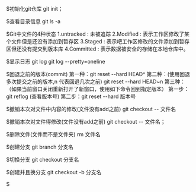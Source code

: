 $初始化git仓库
	git init；

$查看目录信息
	git ls -a



$Git中文件的4种状态
	1.untracked  : 未被追踪
	2.Modified 	 : 表示工作区修改了某个文件但是还没有添加到暂存区
	3.Staged     : 表示吧工作区修改的文件添加到暂存区但还没有提交到版本库
	4.Committed  : 表示数据被安全的存储在本地仓库中。

$显示日志
	git log
	git log --pretty=oneline

$回退之前的版本(commit)
	第一种：git reset --hard HEAD^
	第二种：(使用回退多次提交之前的版本,n 代表回退几次之前) git reset --hard HEAD~n
	第三种：（如果当前窗口关闭重新打开了新窗口，使用如下命令回到指定版本）
			第一步：git reflog (查看版本号)
			第二步：git reset --hard 版本号

$撤销本次对文件中内容的修改(文件没有add之前)
	git checkout -- 文件名

$撤销本次对文件得修改(文件没有add之前)
	git checkout -- 文件名；

$删除文件(文件而不是文件夹)
	rm 文件名

$创建分支 
	git branch 分支名

$切换分支
	git checkout 分支名

$创建并且换分支
	git checkout -b 分支名

$$$$$$$$$$$$$